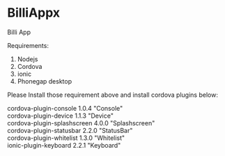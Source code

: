 # BilliAppx
Billi App

Requirements:<br />
1. Nodejs<br>
2. Cordova<br>
3. ionic<br>
4. Phonegap desktop<br>

Please Install those requirement above and install cordova plugins below:<br />

cordova-plugin-console 1.0.4 "Console"<br>
cordova-plugin-device 1.1.3 "Device"<br>
cordova-plugin-splashscreen 4.0.0 "Splashscreen"<br>
cordova-plugin-statusbar 2.2.0 "StatusBar"<br>
cordova-plugin-whitelist 1.3.0 "Whitelist"<br>
ionic-plugin-keyboard 2.2.1 "Keyboard"<br>
